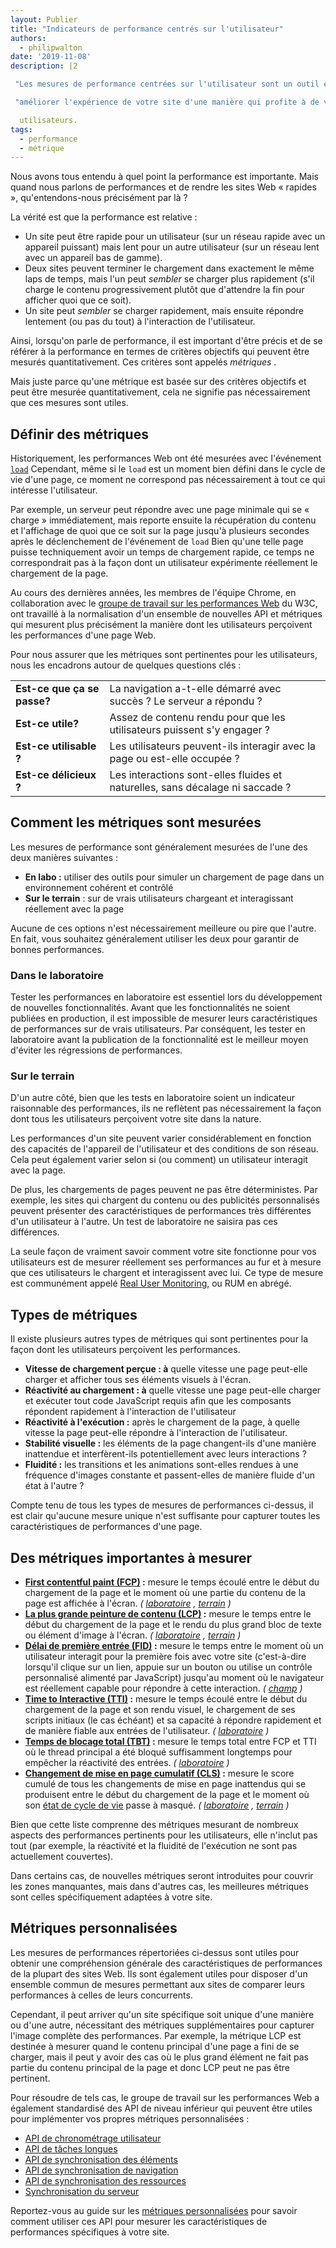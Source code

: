 ```yaml
---
layout: Publier
title: "Indicateurs de performance centrés sur l'utilisateur"
authors:
  - philipwalton
date: '2019-11-08'
description: |2

 "Les mesures de performance centrées sur l'utilisateur sont un outil essentiel pour comprendre et"

 "améliorer l'expérience de votre site d'une manière qui profite à de vrais"

  utilisateurs.
tags:
  - performance
  - métrique
---
```


Nous avons tous entendu à quel point la performance est importante. Mais quand nous parlons de performances et de rendre les sites Web « rapides », qu'entendons-nous précisément par là ?

La vérité est que la performance est relative :

- Un site peut être rapide pour un utilisateur (sur un réseau rapide avec un appareil puissant) mais lent pour un autre utilisateur (sur un réseau lent avec un appareil bas de gamme).
- Deux sites peuvent terminer le chargement dans exactement le même laps de temps, mais l'un peut *sembler* se charger plus rapidement (s'il charge le contenu progressivement plutôt que d'attendre la fin pour afficher quoi que ce soit).
- Un site peut *sembler* se charger rapidement, mais ensuite répondre lentement (ou pas du tout) à l'interaction de l'utilisateur.

Ainsi, lorsqu'on parle de performance, il est important d'être précis et de se référer à la performance en termes de critères objectifs qui peuvent être mesurés quantitativement. Ces critères sont appelés *métriques* .

Mais juste parce qu'une métrique est basée sur des critères objectifs et peut être mesurée quantitativement, cela ne signifie pas nécessairement que ces mesures sont utiles.

## Définir des métriques

Historiquement, les performances Web ont été mesurées avec l'événement <code>[load](https://developer.mozilla.org/en-US/docs/Web/API/Window/load_event)</code> Cependant, même si le <code>load</code> est un moment bien défini dans le cycle de vie d'une page, ce moment ne correspond pas nécessairement à tout ce qui intéresse l'utilisateur.

Par exemple, un serveur peut répondre avec une page minimale qui se « charge » immédiatement, mais reporte ensuite la récupération du contenu et l'affichage de quoi que ce soit sur la page jusqu'à plusieurs secondes après le déclenchement de l'événement de `load` Bien qu'une telle page puisse techniquement avoir un temps de chargement rapide, ce temps ne correspondrait pas à la façon dont un utilisateur expérimente réellement le chargement de la page.

Au cours des dernières années, les membres de l'équipe Chrome, en collaboration avec le [groupe de travail sur les performances Web](https://www.w3.org/webperf/) du W3C, ont travaillé à la normalisation d'un ensemble de nouvelles API et métriques qui mesurent plus précisément la manière dont les utilisateurs perçoivent les performances d'une page Web.

Pour nous assurer que les métriques sont pertinentes pour les utilisateurs, nous les encadrons autour de quelques questions clés :

<table id="questions">
  <tr>
    <td><strong>Est-ce que ça se passe?</strong></td>
    <td>La navigation a-t-elle démarré avec succès ? Le serveur a répondu ?</td>
  </tr>
  <tr>
    <td><strong>Est-ce utile?</strong></td>
    <td>Assez de contenu rendu pour que les utilisateurs puissent s'y engager ?</td>
  </tr>
  <tr>
    <td><strong>Est-ce utilisable ?</strong></td>
    <td>Les utilisateurs peuvent-ils interagir avec la page ou est-elle occupée ?</td>
  </tr>
  <tr>
    <td><strong>Est-ce délicieux ?</strong></td>
    <td>Les interactions sont-elles fluides et naturelles, sans décalage ni saccade ?</td>
  </tr>
</table>

## Comment les métriques sont mesurées

Les mesures de performance sont généralement mesurées de l'une des deux manières suivantes :

- **En labo :** utiliser des outils pour simuler un chargement de page dans un environnement cohérent et contrôlé
- **Sur le terrain** : sur de vrais utilisateurs chargeant et interagissant réellement avec la page

Aucune de ces options n'est nécessairement meilleure ou pire que l'autre. En fait, vous souhaitez généralement utiliser les deux pour garantir de bonnes performances.

### Dans le laboratoire

Tester les performances en laboratoire est essentiel lors du développement de nouvelles fonctionnalités. Avant que les fonctionnalités ne soient publiées en production, il est impossible de mesurer leurs caractéristiques de performances sur de vrais utilisateurs. Par conséquent, les tester en laboratoire avant la publication de la fonctionnalité est le meilleur moyen d'éviter les régressions de performances.

### Sur le terrain

D'un autre côté, bien que les tests en laboratoire soient un indicateur raisonnable des performances, ils ne reflètent pas nécessairement la façon dont tous les utilisateurs perçoivent votre site dans la nature.

Les performances d'un site peuvent varier considérablement en fonction des capacités de l'appareil de l'utilisateur et des conditions de son réseau. Cela peut également varier selon si (ou comment) un utilisateur interagit avec la page.

De plus, les chargements de pages peuvent ne pas être déterministes. Par exemple, les sites qui chargent du contenu ou des publicités personnalisés peuvent présenter des caractéristiques de performances très différentes d'un utilisateur à l'autre. Un test de laboratoire ne saisira pas ces différences.

La seule façon de vraiment savoir comment votre site fonctionne pour vos utilisateurs est de mesurer réellement ses performances au fur et à mesure que ces utilisateurs le chargent et interagissent avec lui. Ce type de mesure est communément appelé [Real User Monitoring,](https://en.wikipedia.org/wiki/Real_user_monitoring) ou RUM en abrégé.

## Types de métriques

Il existe plusieurs autres types de métriques qui sont pertinentes pour la façon dont les utilisateurs perçoivent les performances.

- **Vitesse de chargement perçue : à** quelle vitesse une page peut-elle charger et afficher tous ses éléments visuels à l'écran.
- **Réactivité au chargement : à** quelle vitesse une page peut-elle charger et exécuter tout code JavaScript requis afin que les composants répondent rapidement à l'interaction de l'utilisateur
- **Réactivité à l'exécution :** après le chargement de la page, à quelle vitesse la page peut-elle répondre à l'interaction de l'utilisateur.
- **Stabilité visuelle :** les éléments de la page changent-ils d'une manière inattendue et interfèrent-ils potentiellement avec leurs interactions ?
- **Fluidité :** les transitions et les animations sont-elles rendues à une fréquence d'images constante et passent-elles de manière fluide d'un état à l'autre ?

Compte tenu de tous les types de mesures de performances ci-dessus, il est clair qu'aucune mesure unique n'est suffisante pour capturer toutes les caractéristiques de performances d'une page.

## Des métriques importantes à mesurer

- **[First contentful paint (FCP)](/fcp/) :** mesure le temps écoulé entre le début du chargement de la page et le moment où une partie du contenu de la page est affichée à l'écran. *( [laboratoire](#in-the-lab) , [terrain](#in-the-field) )*
- **[La plus grande peinture de contenu (LCP)](/lcp/) :** mesure le temps entre le début du chargement de la page et le rendu du plus grand bloc de texte ou élément d'image à l'écran. *( [laboratoire](#in-the-lab) , [terrain](#in-the-field) )*
- **[Délai de première entrée (FID)](/fid/) :** mesure le temps entre le moment où un utilisateur interagit pour la première fois avec votre site (c'est-à-dire lorsqu'il clique sur un lien, appuie sur un bouton ou utilise un contrôle personnalisé alimenté par JavaScript) jusqu'au moment où le navigateur est réellement capable pour répondre à cette interaction. *( [champ](#in-the-field) )*
- **[Time to Interactive (TTI)](/tti/) :** mesure le temps écoulé entre le début du chargement de la page et son rendu visuel, le chargement de ses scripts initiaux (le cas échéant) et sa capacité à répondre rapidement et de manière fiable aux entrées de l'utilisateur. *( [laboratoire](#in-the-lab) )*
- **[Temps de blocage total (TBT)](/tbt/) :** mesure le temps total entre FCP et TTI où le thread principal a été bloqué suffisamment longtemps pour empêcher la réactivité des entrées. *( [laboratoire](#in-the-lab) )*
- **[Changement de mise en page cumulatif (CLS)](/cls/) :** mesure le score cumulé de tous les changements de mise en page inattendus qui se produisent entre le début du chargement de la page et le moment où son [état de cycle de vie](https://developers.google.com/web/updates/2018/07/page-lifecycle-api) passe à masqué. *( [laboratoire](#in-the-lab) , [terrain](#in-the-field) )*

Bien que cette liste comprenne des métriques mesurant de nombreux aspects des performances pertinents pour les utilisateurs, elle n'inclut pas tout (par exemple, la réactivité et la fluidité de l'exécution ne sont pas actuellement couvertes).

Dans certains cas, de nouvelles métriques seront introduites pour couvrir les zones manquantes, mais dans d'autres cas, les meilleures métriques sont celles spécifiquement adaptées à votre site.

## Métriques personnalisées

Les mesures de performances répertoriées ci-dessus sont utiles pour obtenir une compréhension générale des caractéristiques de performances de la plupart des sites Web. Ils sont également utiles pour disposer d'un ensemble commun de mesures permettant aux sites de comparer leurs performances à celles de leurs concurrents.

Cependant, il peut arriver qu'un site spécifique soit unique d'une manière ou d'une autre, nécessitant des métriques supplémentaires pour capturer l'image complète des performances. Par exemple, la métrique LCP est destinée à mesurer quand le contenu principal d'une page a fini de se charger, mais il peut y avoir des cas où le plus grand élément ne fait pas partie du contenu principal de la page et donc LCP peut ne pas être pertinent.

Pour résoudre de tels cas, le groupe de travail sur les performances Web a également standardisé des API de niveau inférieur qui peuvent être utiles pour implémenter vos propres métriques personnalisées :

- [API de chronométrage utilisateur](https://w3c.github.io/user-timing/)
- [API de tâches longues](https://w3c.github.io/longtasks/)
- [API de synchronisation des éléments](https://wicg.github.io/element-timing/)
- [API de synchronisation de navigation](https://w3c.github.io/navigation-timing/)
- [API de synchronisation des ressources](https://w3c.github.io/resource-timing/)
- [Synchronisation du serveur](https://w3c.github.io/server-timing/)

Reportez-vous au guide sur les [métriques personnalisées](/custom-metrics/) pour savoir comment utiliser ces API pour mesurer les caractéristiques de performances spécifiques à votre site.

